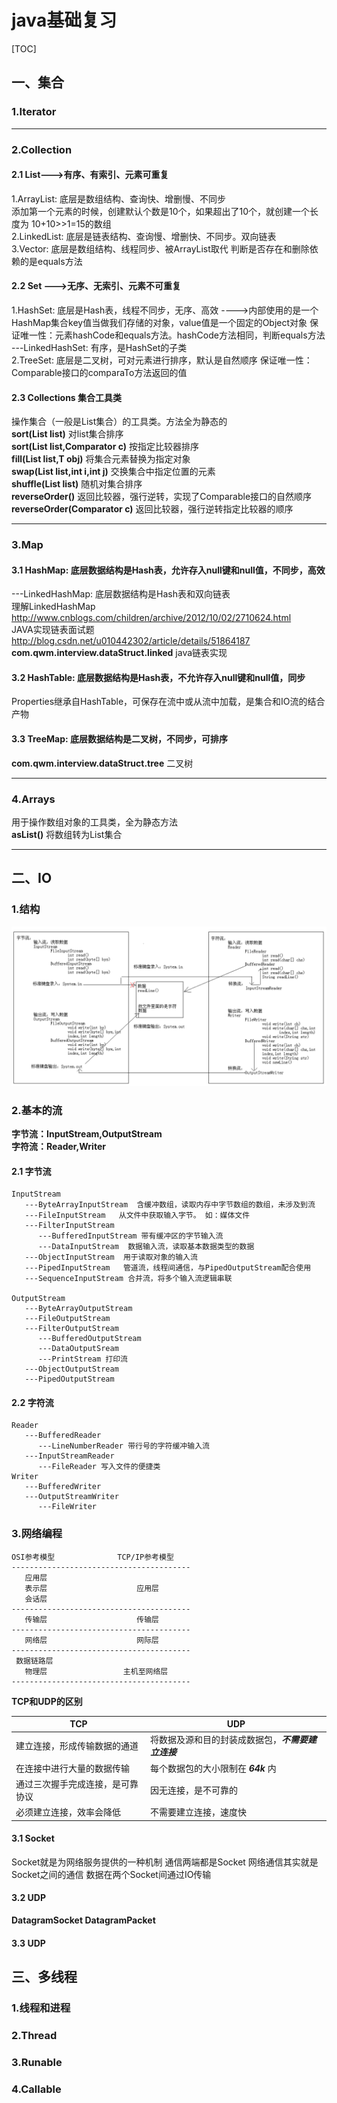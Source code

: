 # java基础复习
[TOC]

## 一、集合 ##
### 1.Iterator   ###

---

### 2.Collection
#### 2.1 List--->有序、有索引、元素可重复 ####

1.ArrayList:  底层是数组结构、查询快、增删慢、不同步      
添加第一个元素的时候，创建默认个数是10个，如果超出了10个，就创建一个长度为 10+10>>1=15的数组       
2.LinkedList: 底层是链表结构、查询慢、增删快、不同步。双向链表       
3.Vector:     底层是数组结构、线程同步、被ArrayList取代 
判断是否存在和删除依赖的是equals方法
	 
	 
#### 2.2 Set --->无序、无索引、元素不可重复   

1.HashSet: 底层是Hash表，线程不同步，无序、高效 ---->内部使用的是一个HashMap集合key值当做我们存储的对象，value值是一个固定的Object对象
保证唯一性：元素hashCode和equals方法。hashCode方法相同，判断equals方法       
---LinkedHashSet: 有序，是HashSet的子类     
2.TreeSet: 底层是二叉树，可对元素进行排序，默认是自然顺序
保证唯一性：Comparable接口的comparaTo方法返回的值

#### 2.3 Collections 集合工具类
操作集合（一般是List集合）的工具类。方法全为静态的       
**sort(List list)** 对list集合排序     
**sort(List list,Comparator c)** 按指定比较器排序    
**fill(List list,T obj)** 将集合元素替换为指定对象     
**swap(List list,int i,int j)** 交换集合中指定位置的元素       
**shuffle(List list)**  随机对集合排序     
**reverseOrder()** 返回比较器，强行逆转，实现了Comparable接口的自然顺序     
**reverseOrder(Comparator c)** 返回比较器，强行逆转指定比较器的顺序    


---

### 3.Map

#### 3.1 HashMap: 底层数据结构是Hash表，允许存入null键和null值，不同步，高效

---LinkedHashMap: 底层数据结构是Hash表和双向链表           
 理解LinkedHashMap  http://www.cnblogs.com/children/archive/2012/10/02/2710624.html      
 JAVA实现链表面试题  http://blog.csdn.net/u010442302/article/details/51864187     
**com.qwm.interview.dataStruct.linked** java链表实现		 
		 
#### 3.2 HashTable: 底层数据结构是Hash表，不允许存入null键和null值，同步

Properties继承自HashTable，可保存在流中或从流中加载，是集合和IO流的结合产物
  
#### 3.3 TreeMap: 底层数据结构是二叉树，不同步，可排序

**com.qwm.interview.dataStruct.tree** 二叉树


---

### 4.Arrays
用于操作数组对象的工具类，全为静态方法    
**asList()** 将数组转为List集合   


---
            
            
## 二、IO

### 1.结构   
![结构](/img/iostruct.png)  

### 2.基本的流 
**字节流：InputStream,OutputStream**      
**字符流：Reader,Writer**
#### 2.1 字节流
```
InputStream
   ---ByteArrayInputStream  含缓冲数组，读取内存中字节数组的数组，未涉及到流
   ---FileInputStream   从文件中获取输入字节。 如：媒体文件
   ---FilterInputStream
      ---BufferedInputStream 带有缓冲区的字节输入流
      ---DataInputStream  数据输入流，读取基本数据类型的数据
   ---ObjectInputStream  用于读取对象的输入流
   ---PipedInputStream   管道流，线程间通信，与PipedOutputStream配合使用
   ---SequenceInputStream 合并流，将多个输入流逻辑串联  

OutputStream
   ---ByteArrayOutputStream
   ---FileOutputStream
   ---FilterOutputStream
      ---BufferedOutputStream
      ---DataOutputSream
      ---PrintStream 打印流
   ---ObjectOutputStream
   ---PipedOutputStream
```


#### 2.2 字符流
```
Reader
   ---BufferedReader
      ---LineNumberReader 带行号的字符缓冲输入流
   ---InputStreamReader
      ---FileReader 写入文件的便捷类
Writer
   ---BufferedWriter
   ---OutputStreamWriter
      ---FileWriter 
```


### 3.网络编程  

```
OSI参考模型              TCP/IP参考模型
----------------------------------------
   应用层                
   表示层                    应用层
   会话层
----------------------------------------   
   传输层                    传输层
----------------------------------------
   网络层                    网际层
----------------------------------------
 数据链路层
   物理层                 主机至网络层     
---------------------------------------- 
```

**TCP和UDP的区别**

|TCP|UDP|
|---|---|
| 建立连接，形成传输数据的通道 | 将数据及源和目的封装成数据包，***不需要建立连接***|
| 在连接中进行大量的数据传输 | 每个数据包的大小限制在 ***64k*** 内 |
| 通过三次握手完成连接，是可靠协议| 因无连接，是不可靠的|
| 必须建立连接，效率会降低| 不需要建立连接，速度快|


#### 3.1 Socket

Socket就是为网络服务提供的一种机制
通信两端都是Socket
网络通信其实就是Socket之间的通信
数据在两个Socket间通过IO传输

#### 3.2 UDP

**DatagramSocket DatagramPacket**



#### 3.3 UDP


## 三、多线程

### 1.线程和进程

### 2.Thread

### 3.Runable

### 4.Callable

